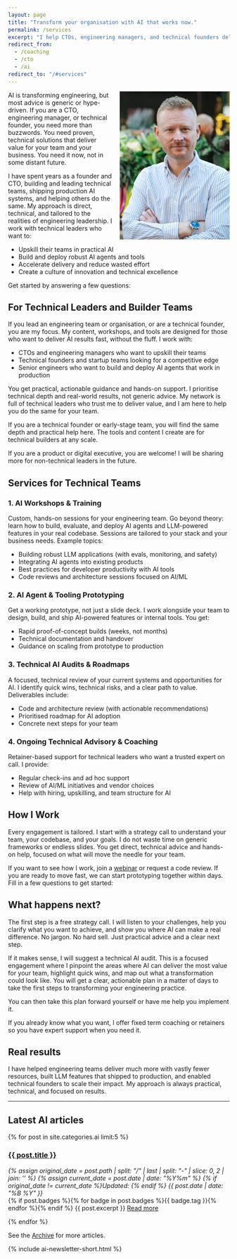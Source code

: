 ```yaml
---
layout: page
title: "Transform your organisation with AI that works now."
permalink: /services
excerpt: "I help CTOs, engineering managers, and technical founders deliver real AI results for their teams—fast, focused, and grounded in what works."
redirect_from:
  - /coaching
  - /cto
  - /ai
redirect_to: "/#services"
---
```


<img alt='Chris Parsons' src='/assets/img/chris-headshot-full.jpg' class='rounded-lg' style='margin: 0 0 1em 1em; float: right; width: 50%; max-width: 250px;'/>

AI is transforming engineering, but most advice is generic or hype-driven. If you are a CTO, engineering manager, or technical founder, you need more than buzzwords. You need proven, technical solutions that deliver value for your team and your business. You need it now, not in some distant future.

I have spent years as a founder and CTO, building and leading technical teams, shipping production AI systems, and helping others do the same. My approach is direct, technical, and tailored to the realities of engineering leadership. I work with technical leaders who want to:

- Upskill their teams in practical AI
- Build and deploy robust AI agents and tools
- Accelerate delivery and reduce wasted effort
- Create a culture of innovation and technical excellence

Get started by answering a few questions:

<div class="rm-area-embed-services"></div>

## For Technical Leaders and Builder Teams

If you lead an engineering team or organisation, or are a technical founder, you are my focus. My content, workshops, and tools are designed for those who want to deliver AI results fast, without the fluff. I work with:

- CTOs and engineering managers who want to upskill their teams
- Technical founders and startup teams looking for a competitive edge
- Senior engineers who want to build and deploy AI agents that work in production

You get practical, actionable guidance and hands-on support. I prioritise technical depth and real-world results, not generic advice. My network is full of technical leaders who trust me to deliver value, and I am here to help you do the same for your team.

If you are a technical founder or early-stage team, you will find the same depth and practical help here. The tools and content I create are for technical builders at any scale.

If you are a product or digital executive, you are welcome! I will be sharing more for non-technical leaders in the future.

<!--more-->

## Services for Technical Teams

### 1. AI Workshops & Training

Custom, hands-on sessions for your engineering team. Go beyond theory: learn how to build, evaluate, and deploy AI agents and LLM-powered features in your real codebase. Sessions are tailored to your stack and your business needs. Example topics:

- Building robust LLM applications (with evals, monitoring, and safety)
- Integrating AI agents into existing products
- Best practices for developer productivity with AI tools
- Code reviews and architecture sessions focused on AI/ML

### 2. AI Agent & Tooling Prototyping

Get a working prototype, not just a slide deck. I work alongside your team to design, build, and ship AI-powered features or internal tools. You get:

- Rapid proof-of-concept builds (weeks, not months)
- Technical documentation and handover
- Guidance on scaling from prototype to production

### 3. Technical AI Audits & Roadmaps

A focused, technical review of your current systems and opportunities for AI. I identify quick wins, technical risks, and a clear path to value. Deliverables include:

- Code and architecture review (with actionable recommendations)
- Prioritised roadmap for AI adoption
- Concrete next steps for your team

### 4. Ongoing Technical Advisory & Coaching

Retainer-based support for technical leaders who want a trusted expert on call. I provide:

- Regular check-ins and ad hoc support
- Review of AI/ML initiatives and vendor choices
- Help with hiring, upskilling, and team structure for AI

## How I Work

Every engagement is tailored. I start with a strategy call to understand your team, your codebase, and your goals. I do not waste time on generic frameworks or endless slides. You get direct, technical advice and hands-on help, focused on what will move the needle for your team.

If you want to see how I work, join a [webinar](/webinar) or request a code review. If you are ready to move fast, we can start prototyping together within days. Fill in a few questions to get started:

<div class="rm-area-embed-services"></div>

## What happens next?

The first step is a free strategy call. I will listen to your challenges, help you clarify what you want to achieve, and show you where AI can make a real difference. No jargon. No hard sell. Just practical advice and a clear next step.

If it makes sense, I will suggest a technical AI audit. This is a focused engagement where I pinpoint the areas where AI can deliver the most value for your team, highlight quick wins, and map out what a transformation could look like. You will get a clear, actionable plan in a matter of days to take the first steps to transforming your engineering practice.

You can then take this plan forward yourself or have me help you implement it.

If you already know what you want, I offer fixed term coaching or retainers so you have expert support when you need it.

## Real results

I have helped engineering teams deliver much more with vastly fewer resources, built LLM features that shipped to production, and enabled technical founders to scale their impact. My approach is always practical, technical, and focused on results.

<hr/>

## Latest AI articles

{% for post in site.categories.ai limit:5 %}
   <div class="post-preview py-4">
   <h3><a href="{{ site.baseurl }}{{ post.url }}">{{ post.title }}</a></h3>

   <div style='font-style: italic' class="pb-1 post-date">
   {% assign original_date = post.path | split: "/" | last | split: "-" | slice: 0, 2 | join: '' %}
   {% assign current_date = post.date | date: "%Y%m" %}
   {% if original_date != current_date %}Updated: {% endif %}
   {{ post.date | date: "%B %Y" }}
   </div>
   {% if post.badges %}{% for badge in post.badges %}<span class="badge badge-{{ badge.type }}">{{ badge.tag }}</span>{% endfor %}{% endif %}
   {{ post.excerpt }}
   <a class='underline' href="{{ site.baseurl }}{{ post.url }}">Read more</a>
   <div style='clear: both;'></div>
   </div>

{% endfor %}


See the <a href="{{ site.baseurl }}/all/">Archive</a> for more articles. 

{% include ai-newsletter-short.html %}